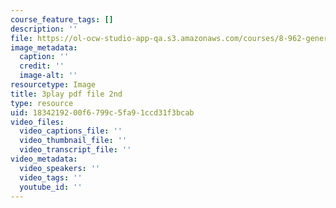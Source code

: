 ```yaml
---
course_feature_tags: []
description: ''
file: https://ol-ocw-studio-app-qa.s3.amazonaws.com/courses/8-962-general-relativity-spring-2020/1834219200f6799c5fa91ccd31f3bcab_Screenshot_from_2019-07-03_14-42-19.png
image_metadata:
  caption: ''
  credit: ''
  image-alt: ''
resourcetype: Image
title: 3play pdf file 2nd
type: resource
uid: 18342192-00f6-799c-5fa9-1ccd31f3bcab
video_files:
  video_captions_file: ''
  video_thumbnail_file: ''
  video_transcript_file: ''
video_metadata:
  video_speakers: ''
  video_tags: ''
  youtube_id: ''
---
```

